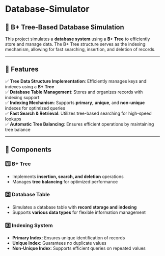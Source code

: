 # Database-Simulator

## 📂 B+ Tree-Based Database Simulation
This project simulates a **database system** using a **B+ Tree** to efficiently store and manage data. The B+ Tree structure serves as the indexing mechanism, allowing for fast searching, insertion, and deletion of records.

---

## 🚀 Features
✅ **Tree Data Structure Implementation**: Efficiently manages keys and indexes using a **B+ Tree**  
✅ **Database Table Management**: Stores and organizes records with indexing support  
✅ **Indexing Mechanism**: Supports **primary**, **unique**, and **non-unique** indexes for optimized queries  
✅ **Fast Search & Retrieval**: Utilizes tree-based searching for high-speed lookups  
✅ **Automatic Tree Balancing**: Ensures efficient operations by maintaining tree balance  

---

## 📌 Components

### **1️⃣ B+ Tree**
- Implements **insertion, search, and deletion** operations
- Manages **tree balancing** for optimized performance

### **2️⃣ Database Table**
- Simulates a database table with **record storage and indexing**
- Supports **various data types** for flexible information management

### **3️⃣ Indexing System**
- **Primary Index**: Ensures unique identification of records
- **Unique Index**: Guarantees no duplicate values
- **Non-Unique Index**: Supports efficient queries on repeated values



